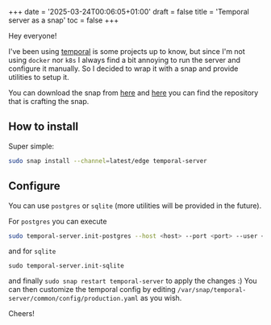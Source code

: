 +++
date = '2025-03-24T00:06:05+01:00'
draft = false 
title = 'Temporal server as a snap'
toc = false
+++

Hey everyone!

I've been using [temporal](https://temporal.io/) is some projects up to know, but since I'm not using `docker` nor `k8s` I always find a bit annoying to run the server and configure it manually. So I decided to wrap it with a snap and provide utilities to setup it. 

You can download the snap from [here](https://snapcraft.io/temporal-server) and [here](https://github.com/r00ta/temporal-server-snap) you can find the repository that is crafting the snap. 

## How to install 

Super simple: 
```bash
sudo snap install --channel=latest/edge temporal-server
```

## Configure

You can use `postgres` or `sqlite` (more utilities will be provided in the future).

For `postgres` you can execute

```bash
sudo temporal-server.init-postgres --host <host> --port <port> --user <user> --password <password>
```

and for `sqlite` 
```
sudo temporal-server.init-sqlite 
```

and finally `sudo snap restart temporal-server` to apply the changes :) You can then customize the temporal config by editing `/var/snap/temporal-server/common/config/production.yaml` as you wish. 

Cheers!
